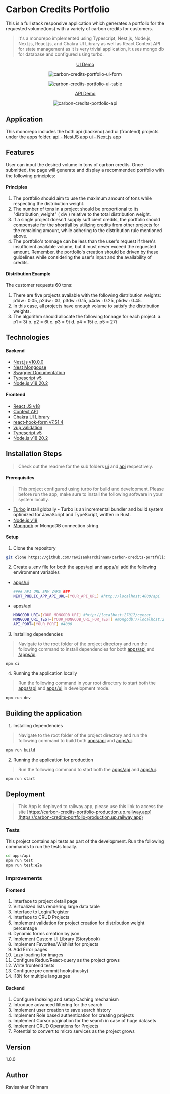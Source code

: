 # Carbon Credits Portfolio

This is a full stack responsive application which generates a portfolio for the requested volume(tons) with a variety of carbon credits for customers.

> It's a monorepo implemented using Typescript, Nest.js, Node.js, Next.js, React.js, and Chakra UI Library as well as React Context API for state management as it is very trivial application, it uses mongo db for database and configured using turbo.

<p align="center">
    <a href="https://carbon-credits-portfolio-production.up.railway.app" target="blank">UI Demo</a>
</p>

<p align="center"><img src="screenshots/ui-form.png" alt="carbon-credits-portfolio-ui-form" /></p>

<p align="center"><img src="screenshots/ui-table.png" alt="carbon-credits-portfolio-ui-table" /></p>


<p align="center">
    <a href="https://merry-enthusiasm-production.up.railway.app" target="blank">API Demo</a>
</p>

<p align="center"><img src="screenshots/api.png" alt="carbon-credits-portfolio-api" /></p>


## Application

This monorepo includes the both api (backend) and ui (frontend) projects under the apps folder.
[api - NestJS app](/app/api)
[ui - Next.js app](/apps/ui)

## Features

User can input the desired volume in tons of carbon credits. Once submitted, the page will generate and display a recommended portfolio with the following principles:

#### Principles
1. The portfolio should aim to use the maximum amount of tons while respecting the distribution weight.
2. The number of tons in a project should be proportional to its "distribution_weight" ( dw ) relative to the total distribution weight.
3. If a single project doesn't supply sufficient credits, the portfolio should compensate for the shortfall by utilizing credits from other projects for the remaining amount, while adhering to the distribution rule mentioned above.
4. The portfolio's tonnage can be less than the user's request if there's insufficient available volume, but it must never exceed the requested amount.
Remember, the portfolio's creation should be driven by these guidelines while considering the user's input and the availability of credits.

#### Distribution Example
The customer requests 60 tons:
1. There are five projects available with the following distribution weights:
p1dw : 0.05, p2dw : 0.1, p3dw : 0.15, p4dw : 0.25, p5dw : 0.45.
2. In this case, all projects have enough volume to satisfy the distribution
weights.
3. The algorithm should allocate the following tonnage for each project:
a. p1 = 3t
b. p2 = 6t
c. p3 = 9t
d. p4 = 15t
e. p5 = 27t

## Technologies

#### Backend

- [Nest.js v10.0.0](https://nestjs.com/)
- [Nest Mongoose](https://www.npmjs.com/package/@nestjs/mongoose)
- [Swagger Documentation](https://www.npmjs.com/package/@nestjs/swagger)
- [Typescript v5](https://www.typescriptlang.org/)
- [Node.js v18.20.2](https://nodejs.org/)

#### Frontend

- [React JS v18](https://react.dev/)
- [Context API](https://react.dev/reference/react/createContext)
- [Chakra UI Library](https://v2.chakra-ui.com/)
- [react-hook-form v7.51.4](https://react-hook-form.com/)
- [yup validation](https://www.npmjs.com/package/yup)
- [Typescript v5](https://www.typescriptlang.org/)
- [Node.js v18.20.2](https://nodejs.org/)

## Installation Steps

> Check out the readme for the sub folders [ui](/apps/ui/README.md) and [api](/apps/api/README.md) respectively.

#### Prerequisites
> This project configured using turbo for build and development. Please before run the app, make sure to install the following software in your system locally.

 - [Turbo](https://turbo.build/) install globally - Turbo is an incremental bundler and build system optimized for JavaScript and TypeScript, written in Rust.
 - [Node.js v18]((https://nodejs.org/))
 - [Mongodb](https://www.mongodb.com/try/download/community) or MongoDB connection string.

#### Setup

1. Clone the repository

```bash
git clone https://github.com/ravisankarchinnam/carbon-credits-portfolio.git
```

2. Create a .env file for both the [apps/api](/apps/api) and [apps/ui](/apps/ui) add the following environment variables

- [apps/ui](/apps/ui)
    ```bash
    #### API URL ENV VARS ###
    NEXT_PUBLIC_APP_API_URL=[YOUR_API_URL] #http://localhost:4000/api

    ```

- [apps/api](/apps/api)
    ```bash
    MONGODB_URI=[YOUR_MONGODB_URI] #http://localhost:27017/ceezer
    MONGODB_URI_TEST=[YOUR_MONGODB_URI_FOR_TEST] #mongodb://localhost:27017/test_ceezer
    API_PORT=[YOUR_PORT] #4000
    ```

3. Installing dependencies
> Navigate to the root folder of the project directory and run the following command to install dependencies for both [apps/api](/apps/api) and [/apps/ui](/apps/ui).

```bash
npm ci
```

4. Running the application locally
> Run the following command in your root directory to start both the [apps/api](/apps/api) and [apps/ui](/apps/ui) in development mode.
```bash
npm run dev
```

## Building the application

1. Installing dependencies
> Navigate to the root folder of the project directory and run the following command to build both [apps/api](/apps/api) and [apps/ui](/apps/ui).

```bash
npm run build
```

2. Running the application for production
> Run the following command to start both the [apps/api](/apps/api) and [apps/ui](/apps/ui).
```bash
npm run start
```

## Deployment

> This App is deployed to railway.app, please use this link to access the site [https://carbon-credits-portfolio-production.up.railway.app](https://carbon-credits-portfolio-production.up.railway.app)

### Tests
This project contains api tests as part of the development. Run the following commands to run the tests locally.

```bash
cd apps/api
npm run test
npm run test:e2e
```

### Improvements

#### Frontend

1. Interface to project detail page
2. Virtualized lists rendering large data table
3. Interface to Login/Register
4. Interface to CRUD Projects
5. Implement validation for project creation for distribution weight percentage
6. Dynamic forms creation by json
7. Implement Custom UI Library (Storybook)
8. Implement Favorites/Wishlist for projects
9.  Add Error pages
10. Lazy loading for images
11. Configure Redux/React-query as the project grows
12. Write frontend tests
13. Configure pre commit hooks(husky)
14. I18N for multiple languages


#### Backend

1. Configure Indexing and setup Caching mechanism
2. Introduce advanced filtering for the search
3. Implement user creation to save search history
4. Implement Role based authentication for creating projects
5. Implement Cursor pagination for the search in case of huge datasets
6. Implement CRUD Operations for Projects
7.  Potential to convert to micro services as the project grows

## Version

1.0.0

## Author

Ravisankar Chinnam
